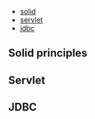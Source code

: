 - [solid](#solid-principles)
- [servlet](#servlet)
- [jdbc](#jdbc)

## Solid principles

## Servlet

## JDBC
